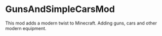 # GunsAndSimpleCarsMod
This mod adds a modern twist to Minecraft. Adding guns, cars and other modern equipment.

